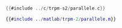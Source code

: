 # 

<div class="tabbed-blocks">


```c
{{#include ../c/trpm-s2/parallele.c}}
```

```matlab
{{#include ../matlab/trpm-2/parallele.m}}
```

</div>



